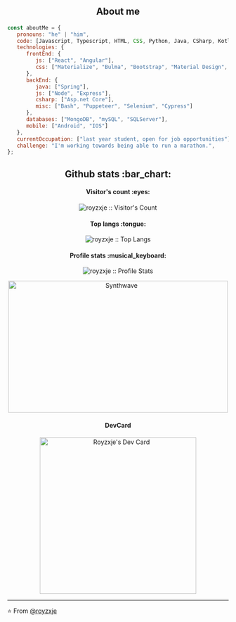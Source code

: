 <h2 align="center">About me</h2>

```javascript
const aboutMe = {
   pronouns: "he" | "him",
   code: [Javascript, Typescript, HTML, CSS, Python, Java, CSharp, Kotlin, Swift],
   technologies: {
      frontEnd: {
         js: ["React", "Angular"],
         css: ["Materialize", "Bulma", "Bootstrap", "Material Design", "Semantic UI"]
      },
      backEnd: {
         java: ["Spring"],
         js: ["Node", "Express"],
         csharp: ["Asp.net Core"],
         misc: ["Bash", "Puppeteer", "Selenium", "Cypress"]
      },
      databases: ["MongoDB", "mySQL", "SQLServer"],
      mobile: ["Android", "IOS"]
   },
   currentOccupation: ["last year student, open for job opportunities"],
   challenge: "I'm working towards being able to run a marathon.",
};
```


<h2 align="center">Github stats :bar_chart:</h2>

<h4 align="center">Visitor's count :eyes:</h4>

<p align="center"><img src="https://profile-counter.glitch.me/{royzxje}/count.svg" alt="royzxje :: Visitor's Count" /></p>

<h4 align="center">Top langs :tongue:</h4>

<p align="center"><img src="https://github-readme-stats.vercel.app/api/top-langs/?username=royzxje&langs_count=10&theme=tokyonight&layout=compact" alt="royzxje :: Top Langs" /></p>

<h4 align="center">Profile stats :musical_keyboard:</h4>

<p align="center"><img src="https://github-readme-stats.vercel.app/api?username=royzxje&show_icons=true&theme=synthwave" alt="royzxje :: Profile Stats" /></p>

<p align="center"><img src="https://thumbs.gfycat.com/GoodnaturedFondGaur-size_restricted.gif" alt="Synthwave" height="300" width="500"></p>
<h4 align="center">DevCard</h4>
<p align="center"><a href="https://app.daily.dev/ntquan"><img src="https://api.daily.dev/devcards/v2/ZP9PbHhB8FTxsuAE6bIp1.png?r=vn2" width="356" alt="Royzxje's Dev Card"/></a></p>

---

⭐️ From [@royzxje](https://github.com/royzxje)
